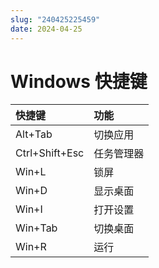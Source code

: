 ```yaml
---
slug: "240425225459"
date: 2024-04-25
---
```


# Windows 快捷键


| 快捷键            | 功能    |
| :------------- | :---- |
| Alt+Tab        | 切换应用  |
| Ctrl+Shift+Esc | 任务管理器 |
| Win+L          | 锁屏    |
| Win+D          | 显示桌面  |
| Win+I          | 打开设置  |
| Win+Tab        | 切换桌面  |
| Win+R          | 运行    |

